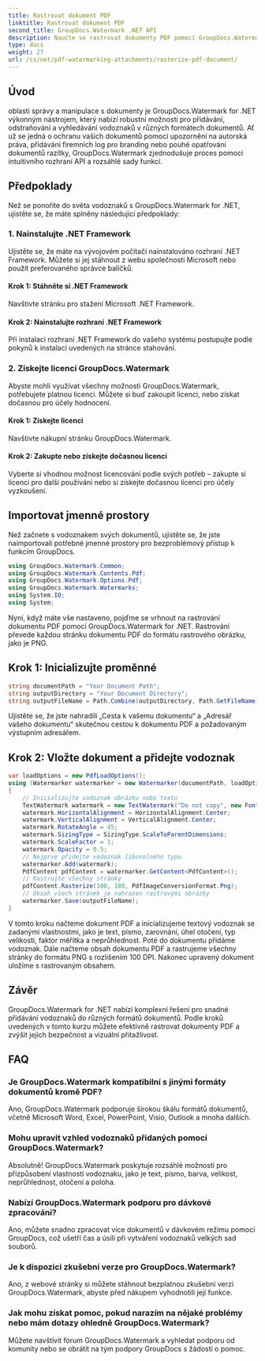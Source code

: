 ```yaml
---
title: Rastrovat dokument PDF
linktitle: Rastrovat dokument PDF
second_title: GroupDocs.Watermark .NET API
description: Naučte se rastrovat dokumenty PDF pomocí GroupDocs.Watermark for .NET. Vylepšete zabezpečení dokumentů a vizuální přitažlivost bez námahy.
type: docs
weight: 27
url: /cs/net/pdf-watermarking-attachments/rasterize-pdf-document/
---
```

## Úvod
oblasti správy a manipulace s dokumenty je GroupDocs.Watermark for .NET výkonným nástrojem, který nabízí robustní možnosti pro přidávání, odstraňování a vyhledávání vodoznaků v různých formátech dokumentů. Ať už se jedná o ochranu vašich dokumentů pomocí upozornění na autorská práva, přidávání firemních log pro branding nebo pouhé opatřování dokumentů razítky, GroupDocs.Watermark zjednodušuje proces pomocí intuitivního rozhraní API a rozsáhlé sady funkcí.
## Předpoklady
Než se ponoříte do světa vodoznaků s GroupDocs.Watermark for .NET, ujistěte se, že máte splněny následující předpoklady:
### 1. Nainstalujte .NET Framework
Ujistěte se, že máte na vývojovém počítači nainstalováno rozhraní .NET Framework. Můžete si jej stáhnout z webu společnosti Microsoft nebo použít preferovaného správce balíčků.
#### Krok 1: Stáhněte si .NET Framework
Navštivte stránku pro stažení Microsoft .NET Framework.
#### Krok 2: Nainstalujte rozhraní .NET Framework
Při instalaci rozhraní .NET Framework do vašeho systému postupujte podle pokynů k instalaci uvedených na stránce stahování.
### 2. Získejte licenci GroupDocs.Watermark
Abyste mohli využívat všechny možnosti GroupDocs.Watermark, potřebujete platnou licenci. Můžete si buď zakoupit licenci, nebo získat dočasnou pro účely hodnocení.
#### Krok 1: Získejte licenci
Navštivte nákupní stránku GroupDocs.Watermark.
#### Krok 2: Zakupte nebo získejte dočasnou licenci
Vyberte si vhodnou možnost licencování podle svých potřeb – zakupte si licenci pro další používání nebo si získejte dočasnou licenci pro účely vyzkoušení.

## Importovat jmenné prostory
Než začnete s vodoznakem svých dokumentů, ujistěte se, že jste naimportovali potřebné jmenné prostory pro bezproblémový přístup k funkcím GroupDocs.
```csharp
using GroupDocs.Watermark.Common;
using GroupDocs.Watermark.Contents.Pdf;
using GroupDocs.Watermark.Options.Pdf;
using GroupDocs.Watermark.Watermarks;
using System.IO;
using System;
```

Nyní, když máte vše nastaveno, pojďme se vrhnout na rastrování dokumentu PDF pomocí GroupDocs.Watermark for .NET. Rastrování převede každou stránku dokumentu PDF do formátu rastrového obrázku, jako je PNG.
## Krok 1: Inicializujte proměnné
```csharp
string documentPath = "Your Document Path";
string outputDirectory = "Your Document Directory";
string outputFileName = Path.Combine(outputDirectory, Path.GetFileName(documentPath));
```
Ujistěte se, že jste nahradili „Cesta k vašemu dokumentu“ a „Adresář vašeho dokumentu“ skutečnou cestou k dokumentu PDF a požadovaným výstupním adresářem.
## Krok 2: Vložte dokument a přidejte vodoznak
```csharp
var loadOptions = new PdfLoadOptions();
using (Watermarker watermarker = new Watermarker(documentPath, loadOptions))
{
    // Inicializujte vodoznak obrázku nebo textu
    TextWatermark watermark = new TextWatermark("Do not copy", new Font("Arial", 8));
    watermark.HorizontalAlignment = HorizontalAlignment.Center;
    watermark.VerticalAlignment = VerticalAlignment.Center;
    watermark.RotateAngle = 45;
    watermark.SizingType = SizingType.ScaleToParentDimensions;
    watermark.ScaleFactor = 1;
    watermark.Opacity = 0.5;
    // Nejprve přidejte vodoznak libovolného typu
    watermarker.Add(watermark);
    PdfContent pdfContent = watermarker.GetContent<PdfContent>();
    // Rastrujte všechny stránky
    pdfContent.Rasterize(100, 100, PdfImageConversionFormat.Png);
    // Obsah všech stránek je nahrazen rastrovými obrázky
    watermarker.Save(outputFileName);
}
```
V tomto kroku načteme dokument PDF a inicializujeme textový vodoznak se zadanými vlastnostmi, jako je text, písmo, zarovnání, úhel otočení, typ velikosti, faktor měřítka a neprůhlednost. Poté do dokumentu přidáme vodoznak. Dále načteme obsah dokumentu PDF a rastrujeme všechny stránky do formátu PNG s rozlišením 100 DPI. Nakonec upravený dokument uložíme s rastrovaným obsahem.

## Závěr
GroupDocs.Watermark for .NET nabízí komplexní řešení pro snadné přidávání vodoznaků do různých formátů dokumentů. Podle kroků uvedených v tomto kurzu můžete efektivně rastrovat dokumenty PDF a zvýšit jejich bezpečnost a vizuální přitažlivost.
## FAQ
### Je GroupDocs.Watermark kompatibilní s jinými formáty dokumentů kromě PDF?
Ano, GroupDocs.Watermark podporuje širokou škálu formátů dokumentů, včetně Microsoft Word, Excel, PowerPoint, Visio, Outlook a mnoha dalších.
### Mohu upravit vzhled vodoznaků přidaných pomocí GroupDocs.Watermark?
Absolutně! GroupDocs.Watermark poskytuje rozsáhlé možnosti pro přizpůsobení vlastností vodoznaku, jako je text, písmo, barva, velikost, neprůhlednost, otočení a poloha.
### Nabízí GroupDocs.Watermark podporu pro dávkové zpracování?
Ano, můžete snadno zpracovat více dokumentů v dávkovém režimu pomocí GroupDocs, což ušetří čas a úsilí při vytváření vodoznaků velkých sad souborů.
### Je k dispozici zkušební verze pro GroupDocs.Watermark?
Ano, z webové stránky si můžete stáhnout bezplatnou zkušební verzi GroupDocs.Watermark, abyste před nákupem vyhodnotili její funkce.
### Jak mohu získat pomoc, pokud narazím na nějaké problémy nebo mám dotazy ohledně GroupDocs.Watermark?
Můžete navštívit fórum GroupDocs.Watermark a vyhledat podporu od komunity nebo se obrátit na tým podpory GroupDocs s žádostí o pomoc.